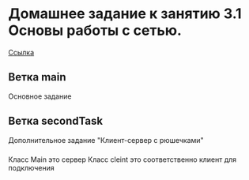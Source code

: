 # Домашнее задание к занятию 3.1 Основы работы с сетью. 

[Ссылка](https://github.com/netology-code/jd-homeworks/blob/master/network/README.md)

## Ветка main
Основное задание

## Ветка secondTask
Дополнительное задание "Клиент-сервер с рюшечками"

###
Класс Main это сервер
Класс cleint это соответственно клиент для подключения